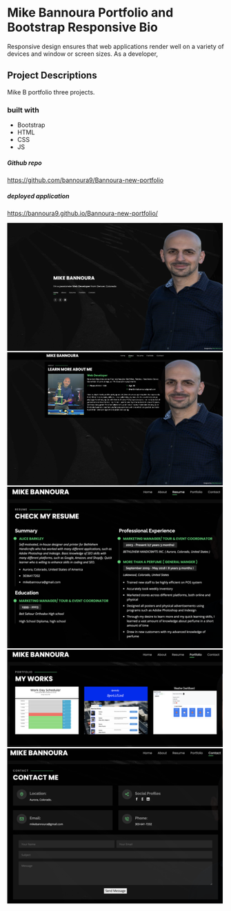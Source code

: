 # Mike Bannoura Portfolio and Bootstrap Responsive Bio

Responsive design ensures that web applications render well on a variety of
devices and window or screen sizes. As a developer,

## Project Descriptions

Mike B portfolio three projects.

### built with

- Bootstrap
- HTML
- CSS
- JS

##### Github repo

https://github.com/bannoura9/Bannoura-new-portfolio

##### deployed application

https://bannoura9.github.io/Bannoura-new-portfolio/

<img width="500" src="./assets/Screenshots/1st.png" alt="1st screenshot"> <br>
<img width="500" src="./assets/Screenshots/2nd.png" alt="2nd screenshot"> <br>
<img width="500" src="./assets/Screenshots/3rd.png" alt="3rd screenshot">
<img width="500" src="./assets/Screenshots/4th.png" alt="4th screenshot">
<img width="500" src="./assets/Screenshots/5th.png" alt="5th screenshot">
